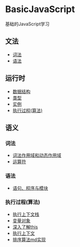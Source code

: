 # BasicJavaScript
基础的JavaScript学习

## 文法
  - [词法](#词法)
  - [语法](https://github.com/XiongJingzhi/BasicJavaScript/blob/master/src/syntax.md)

## 运行时
 - [数据结构](#数据结构)
  - [类型](https://github.com/XiongJingzhi/BasicJavaScript/blob/master/src/data_types.md)
  - [实例](https://github.com/XiongJingzhi/BasicJavaScript/blob/master/src/lexical_grammar.md)
 - [执行过程(算法)](#执行过程(算法))
  
## 语义


### 词法
  - [词法作用域和动态作用域](https://github.com/XiongJingzhi/BasicJavaScript/blob/master/src/lexical_scope_chain.md)
  - [运算符](https://github.com/XiongJingzhi/BasicJavaScript/blob/master/src/operator.md)

### 语法
  - [语句、程序与模块](https://github.com/XiongJingzhi/BasicJavaScript/blob/master/src/statement_program_module.md)

### 执行过程(算法)
  - [执行上下文栈](https://github.com/XiongJingzhi/BasicJavaScript/blob/master/src/execution_context_stack.md)
  - [变量对象](https://github.com/XiongJingzhi/BasicJavaScript/blob/master/src/variable_object.md)
  - [深入了解this](https://github.com/XiongJingzhi/BasicJavaScript/blob/master/src/this.md)
  - [执行上下文](https://github.com/XiongJingzhi/BasicJavaScript/blob/master/src/execution_context.md)
  - [排序算法md实现](https://github.com/XiongJingzhi/BasicJavaScript/blob/master/src/sort.md)
